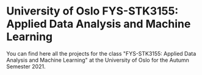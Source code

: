 # University of Oslo FYS-STK3155: Applied Data Analysis and Machine Learning

You can find here all the projects for the class "FYS-STK3155: Applied Data Analysis and Machine Learning" at the University of Oslo for the Autumn Semester 2021.
